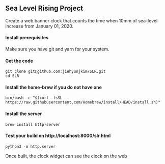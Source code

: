 ## Sea Level Rising Project
Create a web banner clock that counts the time when 10mm of sea-level increase from January 01, 2020.

#### Install prerequisites
Make sure you have git and yarn for your system.

#### Get the code
```
git clone git@github.com:jiehyunjkim/SLR.git
cd SLR
```
#### Install the home-brew if you do not have one
```
bin/bash -c "$(curl -fsSL https://raw.githubusercontent.com/Homebrew/install/HEAD/install.sh)"
```
#### Install the server
```
brew install http-server
```
#### Test your build on http://localhost:8000/slr.html
```
python3 -m http.server
```
Once built, the clock widget can see the clock on the web
